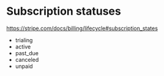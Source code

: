 # Subscription statuses
https://stripe.com/docs/billing/lifecycle#subscription_states

* trialing
* active
* past_due
* canceled
* unpaid